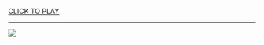
<a href="https://premium76.site?title=are_unblocked_games_illegal&ref=13M">CLICK TO PLAY</a></h3>
<hr>

<a href="https://premium76.site?title=are_unblocked_games_illegal&ref=13M"><img src="https://clearcache.store/games.png"></a>


